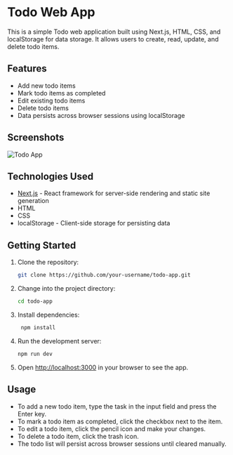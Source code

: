 # Todo Web App

This is a simple Todo web application built using Next.js, HTML, CSS, and localStorage for data storage. It allows users to create, read, update, and delete todo items.

## Features

-   Add new todo items
-   Mark todo items as completed
-   Edit existing todo items
-   Delete todo items
-   Data persists across browser sessions using localStorage

## Screenshots
![Todo App](https://i.ibb.co/BTSqDZp/localhost-3000.png)

## Technologies Used

-   [Next.js](https://nextjs.org/) - React framework for server-side rendering and static site generation
-   HTML
-   CSS
-   localStorage - Client-side storage for persisting data

## Getting Started

1. Clone the repository:

    ```bash
    git clone https://github.com/your-username/todo-app.git
    ```

2. Change into the project directory:

    ```bash
    cd todo-app
    ```

3. Install dependencies:

    ```bash
     npm install
    ```

4. Run the development server:

    ```bash
    npm run dev
    ```

5. Open [http://localhost:3000](http://localhost:3000) in your browser to see the app.

## Usage

-   To add a new todo item, type the task in the input field and press the Enter key.
-   To mark a todo item as completed, click the checkbox next to the item.
-   To edit a todo item, click the pencil icon and make your changes.
-   To delete a todo item, click the trash icon.
-   The todo list will persist across browser sessions until cleared manually.
